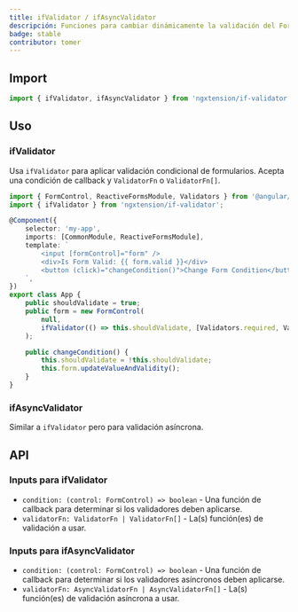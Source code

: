 ```yaml
---
title: ifValidator / ifAsyncValidator
descripción: Funciones para cambiar dinámicamente la validación del Formulario Reactivo de Angular.
badge: stable
contributor: tomer
---
```


## Import

```typescript
import { ifValidator, ifAsyncValidator } from 'ngxtension/if-validator';
```

## Uso

### ifValidator

Usa `ifValidator` para aplicar validación condicional de formularios. Acepta una condición de callback y `ValidatorFn` o `ValidatorFn[]`.

```typescript
import { FormControl, ReactiveFormsModule, Validators } from '@angular/forms';
import { ifValidator } from 'ngxtension/if-validator';

@Component({
	selector: 'my-app',
	imports: [CommonModule, ReactiveFormsModule],
	template: `
		<input [formControl]="form" />
		<div>Is Form Valid: {{ form.valid }}</div>
		<button (click)="changeCondition()">Change Form Condition</button>
	`,
})
export class App {
	public shouldValidate = true;
	public form = new FormControl(
		null,
		ifValidator(() => this.shouldValidate, [Validators.required, Validators.email])
	);

	public changeCondition() {
		this.shouldValidate = !this.shouldValidate;
		this.form.updateValueAndValidity();
	}
}
```

### ifAsyncValidator

Similar a `ifValidator` pero para validación asíncrona.

## API

### Inputs para ifValidator

- `condition: (control: FormControl) => boolean` - Una función de callback para determinar si los validadores deben aplicarse.
- `validatorFn: ValidatorFn | ValidatorFn[]` - La(s) función(es) de validación a usar.

### Inputs para ifAsyncValidator

- `condition: (control: FormControl) => boolean` - Una función de callback para determinar si los validadores asíncronos deben aplicarse.
- `validatorFn: AsyncValidatorFn | AsyncValidatorFn[]` - La(s) función(es) de validación asíncrona a usar.
